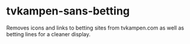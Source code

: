 # tvkampen-sans-betting

Removes icons and links to betting sites from tvkampen.com as well as betting lines for a cleaner display.
